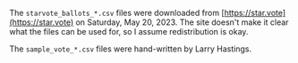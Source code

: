 The `starvote_ballots_*.csv` files were downloaded from [https://star.vote](https://star.vote)
on Saturday, May 20, 2023.  The site doesn't make it clear what the files can be used for,
so I assume redistribution is okay.

The `sample_vote_*.csv` files were hand-written by Larry Hastings.
